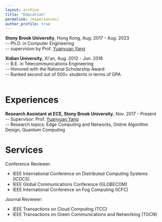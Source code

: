 ```yaml
---
layout: archive
title: "Education"
permalink: /experiences/
author_profile: true
---
```


**Stony Brook University**, Hong Kong, Aug. 2017 - Aug. 2023 \
-- Ph.D. in Computer Engineering \
-- supervision by Prof. [Yuanyuan Yang](https://www.ece.stonybrook.edu/~yang/)


**Xidian University**, Xi'an, Aug. 2012 - Jun. 2016 \
-- B.E. in Telecommunications Engineering\
-- Honored with the National Scholarship Award\
-- Ranked second out of 500+ students in terms of GPA\
<br />

Experiences
=====

**Research Assistant at ECE, Stony Brook University**, Nov. 2017 - Present \
-- Supervisor: Prof. [Yuanyuan Yang](https://www.ece.stonybrook.edu/~yang/)\
-- Research topics: Edge Computing and Networks, Online Algorithm Design, Quantum Computing


Services
=====
Conference Reviewer: 
* IEEE International Conference on Distributed Computing Systems (ICDCS)
* IEEE Global Communications Conference (GLOBECOM)
* IEEE International Conference on Fog Computing (ICFC)

Journal Reviewer: 
* IEEE Transactions on Cloud Computing (TCC)
* IEEE Transactions on Green Communications and Networking (TGCN)



